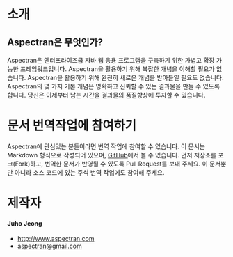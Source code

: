 # 소개

## Aspectran은 무엇인가?
Aspectran은 엔터프라이즈급 자바 웹 응용 프로그램을 구축하기 위한 가볍고 확장 가능한 프레임워크입니다.
Aspectran을 활용하기 위해 복잡한 개념을 이해할 필요가 없습니다.
Aspectran을 활용하기 위해 완전히 새로운 개념을 받아들일 필요도 없습니다.
Aspectran의 몇 가지 기본 개념은 명확하고 신뢰할 수 있는 결과물을 만들 수 있도록 합니다.
당신은 이제부터 남는 시간을 결과물의 품질향상에 투자할 수 있습니다.

# 문서 번역작업에 참여하기
Aspectran에 관심있는 분들이라면 번역 작업에 참여할 수 있습니다.
이 문서는  Markdown 형식으로 작성되어 있으며, [GitHub](https://github.com/topframe/aspectran/tree/master/src/site)에서 볼 수 있습니다. 먼저 저장소를 포크(Fork)하고, 번역한 문서가 반영될 수 있도록 Pull Request를 보내 주세요.
이 문서뿐만 아니라 소스 코드에 있는 주석 번역 작업에도 참여해 주세요.

# 제작자

#### Juho Jeong
* http://www.aspectran.com
* <aspectran@gmail.com>
